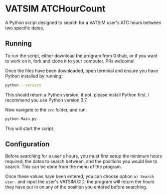 # VATSIM ATCHourCount

A Python script designed to search for a VATSIM user's ATC hours between two specific dates.

## Running

To run the script, either download the program from Github, or if you want to work on it, fork and clone it to your computer. PRs welcome!

Once the files have been downloaded, open terminal and ensure you have Python installed by running:

```sh
python --version
```

This should return a Python version, if not, please install Python first. I recommend you use Python version 3.7.

Now navigate to the `src` folder, and run:

```sh
python Main.py
```

This will start the script.

## Configuration

Before searching for a user's hours, you must first setup the minimum hours required, the dates to search between, and the positions you would like to search. This can be done from the menu of the program.

Once these values have been entered, you can choose option `a) Search user.` and input the user's VATSIM CID, the program will return the hours they have put in on any of the position you entered before searching.
